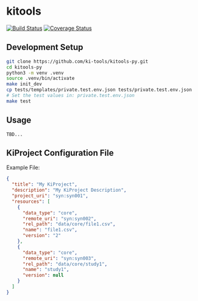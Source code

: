 # kitools
[![Build Status](https://travis-ci.org/ki-tools/kitools-py.svg?branch=master)](https://travis-ci.org/ki-tools/kitools-py)
[![Coverage Status](https://coveralls.io/repos/github/ki-tools/kitools-py/badge.svg?branch=master)](https://coveralls.io/github/ki-tools/kitools-py?branch=master)

## Development Setup

```bash
git clone https://github.com/ki-tools/kitools-py.git
cd kitools-py
python3 -m venv .venv
source .venv/bin/activate
make init_dev
cp tests/templates/private.test.env.json tests/private.test.env.json
# Set the test values in: private.test.env.json
make test
```


## Usage

`TBD...`

## KiProject Configuration File

Example File:
```json
{
  "title": "My KiProject",
  "description": "My KiProject Description",
  "project_uri": "syn:syn001",
  "resources": [
    {
      "data_type": "core",
      "remote_uri": "syn:syn002",
      "rel_path": "data/core/file1.csv",
      "name": "file1.csv",
      "version": "2"
    },
    {
      "data_type": "core",
      "remote_uri": "syn:syn003",
      "rel_path": "data/core/study1",
      "name": "study1",
      "version": null
    }
  ]
}
```